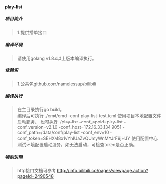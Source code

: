 #### play-list

##### 项目简介
> 1.提供播单接口

##### 编译环境
> 请使用golang v1.8.x以上版本编译执行。  

##### 依赖包
> 1.公共包github.com/namelessup/bilibili  

##### 编译执行
> 在主目录执行go build。   
> 编译后可执行 ./cmd/cmd -conf play-list-test.toml 使用项目本地配置文件启动服务。
> 也可执行 ./play-list -conf_appid=play-list -conf_version=v2.1.0 -conf_host=172.16.33.134:9051 -conf_path=/data/conf/play-list -conf_env=10 -conf_token=SEHXM8x1vYhIUaZvQUmyWnMYJrF9jHJY 使用配置中心测试环境配置启动服务，如无法启动，可检查token是否正确。

##### 特别说明  
> http接口文档可参考 http://info.bilibili.co/pages/viewpage.action?pageId=2490548